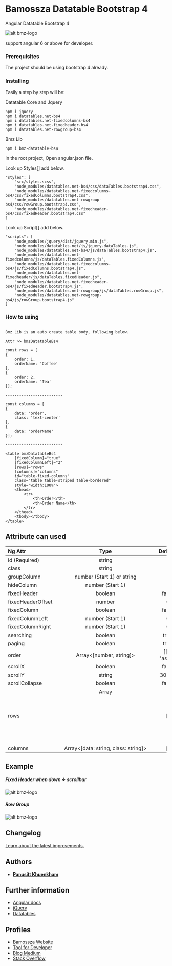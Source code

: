# Bamossza Datatable Bootstrap 4

Angular Datatable Bootstrap 4

![alt bmz-logo](https://tool.bamossza.com/assets/images/logo/m32_.png)

support angular 6 or above for developer.

### Prerequisites

The project should be using bootstrap 4 already.

### Installing

Easily a step by step will be:

Datatable Core and Jquery
```
npm i jquery
npm i datatables.net-bs4       
npm i datatables.net-fixedcolumns-bs4
npm i datatables.net-fixedheader-bs4
npm i datatables.net-rowgroup-bs4
```

Bmz Lib

```
npm i bmz-datatable-bs4
```

In the root project, Open angular.json file.

Look up Styles[] add below.
```
"styles": [
    "src/styles.scss",
    "node_modules/datatables.net-bs4/css/dataTables.bootstrap4.css",
    "node_modules/datatables.net-fixedcolumns-bs4/css/fixedColumns.bootstrap4.css",
    "node_modules/datatables.net-rowgroup-bs4/css/rowGroup.bootstrap4.css",
    "node_modules/datatables.net-fixedheader-bs4/css/fixedHeader.bootstrap4.css"
]
```

Look up Script[] add below.
```
"scripts": [
    "node_modules/jquery/dist/jquery.min.js",
    "node_modules/datatables.net/js/jquery.dataTables.js",
    "node_modules/datatables.net-bs4/js/dataTables.bootstrap4.js",
    "node_modules/datatables.net-fixedcolumns/js/dataTables.fixedColumns.js",
    "node_modules/datatables.net-fixedcolumns-bs4/js/fixedColumns.bootstrap4.js",
    "node_modules/datatables.net-fixedheader/js/dataTables.fixedHeader.js",
    "node_modules/datatables.net-fixedheader-bs4/js/fixedHeader.bootstrap4.js",
    "node_modules/datatables.net-rowgroup/js/dataTables.rowGroup.js",
    "node_modules/datatables.net-rowgroup-bs4/js/rowGroup.bootstrap4.js"
]
```

### How to using

```

Bmz Lib is an auto create table body, following below.

Attr >> bmzDatatableBs4

const rows = [
{
    order: 1,
    orderName: 'Coffee'
},
{
    order: 2,
    orderName: 'Tea'
}];

-------------------------

const columns = [
{
    data: 'order',
    class: 'text-center'
},
{
    data: 'orderName'
}];

-------------------------

<table bmzDatatableBs4
    [fixedColumn]="true"
    [fixedColumnLeft]="2"
    [rows]="rows"
    [columns]="columns"
    id="table-fixed-columns"
    class="table table-striped table-bordered"
    style="width:100%">
    <thead>
        <tr>
            <th>Order</th>
            <th>Order Name</th>
        </tr>
    </thead>
    <tbody></tbody>
</table>

```

## Attribute can used

| Ng Attr       | Type                      | Default |
| :---          |     :---:                 |   :---:  |
| id (Required) | string                    |         |
| class         | string                    |         |
| groupColumn   | number (Start 1) or string                   |         |
| hideColumn        | number (Start 1)      |     |
| fixedHeader   | boolean                   | false   |
| fixedHeaderOffset   | number                   | 0   |
| fixedColumn   | boolean                   | false   |
| fixedColumnLeft   | number (Start 1)                   | 0   |
| fixedColumnRight   | number (Start 1)                   | 0   |
| searching     | boolean                   | true    |
| paging        | boolean                   | true    |
| order         | Array<[number, string]>   | [[0, 'asc']] |
| scrollX       | boolean                   | false   |
| scrollY       | string                    | 300px   |
| scrollCollapse | boolean                  | false   |
| rows          | Array<Object>                  | []   |
| columns       | Array<[data: string, class: string]>  | []   |

## Example

##### Fixed Header when down ↓ scrollbar 

![alt bmz-logo](https://bamossza.com/static/images/exam-ng-datatable-bs4-1.png)

##### Row Group

![alt bmz-logo](https://bamossza.com/static/images/exam-ng-datatable-bs4.png)

## Changelog

[Learn about the latest improvements.](https://github.com/bamossza/bmz-datatable-bs4/blob/master/CHANGELOG.md)

## Authors

* **[Panusitt Khuenkham](https://github.com/bamossza)**

## Further information

* [Angular docs](https://angular.io)
* [jQuery](https://jquery.com/)
* [Datatables](https://datatables.net)

## Profiles

* [Bamossza Website](https://bamossza.com)
* [Tool for Developer](https://tool.bamossza.com)
* [Blog Medium](https://medium.com/@bamossza)
* [Stack Overflow](https://stackoverflow.com/users/3863070/bamossza)

